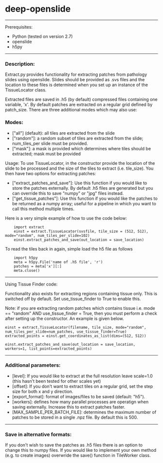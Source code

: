# deep-openslide

--------------------------------------------------------------------------- 
Prerequisites:
* Python (tested on version 2.7) 
* openslide
* h5py

--------------------------------------------------------------------------- 
### Description: 

Extract.py provides functionality for extracting patches from pathology slides
using openslide. Slides should be provided as .svs files and the location to
these files is determined when you set up an instance of the TissueLocator
class. 

Extracted files are saved in .h5 (by default) compressed files containing one 
variable, 'x'. By default patches are extracted on a regular grid defined by 
patch_size. There are three additional modes which may also use:

### Modes:
* ["all"] (default): all tiles are extracted from the slide
* ["random"]: a random subset of tiles are extracted from the slide; num_tiles_per slide must be provided.
* ["mask"]: a mask is provided which determines where tiles should be extracted; mask must be provided


Usage: To use TissueLocator, in the constructor provide the location of the slide to be processed and the size
of the tiles to extract (i.e. tile_size). You then have two options for extracting patches:
* ["extract_patches_and_save"]: Use this function if you would like to store the patches externally. By default .h5 files are generated but you can override this to save "numpy" or "jpg" files instead.
* ["get_tissue_patches"]: Use this function if you would like the patches to be returned as a numpy array; useful for a pipeline in which you want to call this method multiple times.

Here is a very simple example of how to use the code below:
```
    import extract 
    einst = extract.TissueLocator(svsfile, tile_size = (512, 512), mode="random", num_tiles_per_slide=102)
	einst.extract_patches_and_save(out_location = save_location)
```
    
To read the tiles back in again, simple load the h5 file as follows
```
	import h5py
	meta = h5py.File('name of .h5 file', 'r')
	patches = meta['x'][:]
	meta.close()
```

---------------------------------------------------------------------------
Using Tissue Finder code:

Functionality also exists for extracting regions containing tissue only. This is switched off by default. Set use_tissue_finder to True to enable this.

Note: if you are extracting random patches which contains tissue i.e. mode == "random" AND use_tissue_finder = True, then you must perform a check after setting up the constructor. An example is given below.

```
einst = extract.TissueLocator(filename, tile_size, mode="random", num_tiles_per_slide=num_patches, use_tissue_finder=True)
extracted_points = einst.get_coordinates_as_list(dims=(512, 512))

einst.extract_patches_and_save(out_location = save_location, workers=1, list_points=extracted_points)
```

--------------------------------------------------------------------------- 
### Additional parameters:

* [level]: If you would like to extract at the full resolution leave scale=1.0 (this hasn't been tested for other scales yet) 
* [offset]: If you don't want to extract tiles on a regular grid, set the step size for both x and y direction.
* [export_format]: format of images/files to be saved (default: "h5").
* [workers]: defines how many parallel processes are operatign when saving externally. Increase this to extract patches faster.
* [MAX_SAMPLE_PER_BATCH_FILE]: determines the maximum number of patches to be stored in a single .npz file. By default this is 500.

--------------------------------------------------------------------------- 
### Save in alternative formats: 
 If you don't wish to save the patches as .h5 files there is an option to  change this to numpy files. If you would like to implement your own method (e.g. to create images) overwride the save() function in TileWorker class.
